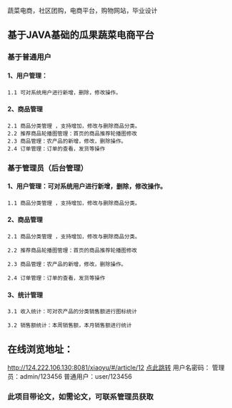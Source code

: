 蔬菜电商，社区团购，电商平台，购物网站，毕业设计

## 基于JAVA基础的瓜果蔬菜电商平台

### 基于普通用户

#### 1、用户管理：

	1.1 可对系统用户进行新增，删除，修改操作。
 
#### 2、商品管理
	2.1 商品分类管理 ，支持增加，修改与删除商品分类。
	2.2 推荐商品轮播图管理：首页的商品推荐轮播图修改
	2.3 商品管理：农产品的新增，修改，删除操作。
	2.4 订单管理：订单的查看，发货等操作

### 基于管理员（后台管理）

#### 1、用户管理：可对系统用户进行新增，删除，修改操作。

	1.1 商品分类管理 ，支持增加，修改与删除商品分类。

#### 2、商品管理

	2.1 商品分类管理 ，支持增加，修改与删除商品分类。

	2.2 推荐商品轮播图管理：首页的商品推荐轮播图修改

	2.3 商品管理：农产品的新增，修改，删除操作。

	2.4 订单管理：订单的查看，发货等操作

#### 3、统计管理

    3.1 收入统计：可对农产品的分类销售额进行图标统计

	3.2 销售额统计：本周销售额，本月销售额进行统计

## 在线浏览地址：

http://124.222.106.130:8081/xiaoyu/#/article/12
[点此跳转](http://124.222.106.130:8081/xiaoyu/#/article/12)
    用户名密码：
    管理员：admin/123456
    普通用户：user/123456

### 此项目带论文，如需论文，可联系管理员获取









